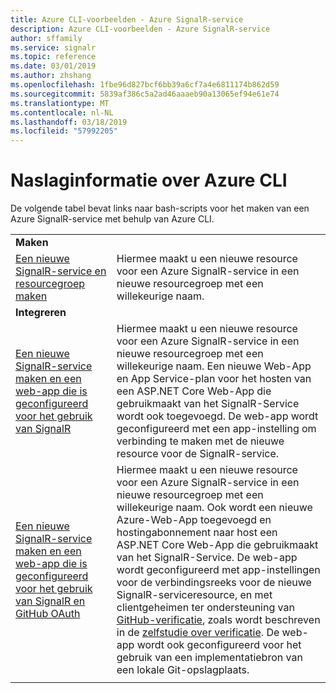 ```yaml
---
title: Azure CLI-voorbeelden - Azure SignalR-service
description: Azure CLI-voorbeelden - Azure SignalR-service
author: sffamily
ms.service: signalr
ms.topic: reference
ms.date: 03/01/2019
ms.author: zhshang
ms.openlocfilehash: 1fbe96d827bcf6bb39a6cf7a4e6811174b862d59
ms.sourcegitcommit: 5839af386c5a2ad46aaaeb90a13065ef94e61e74
ms.translationtype: MT
ms.contentlocale: nl-NL
ms.lasthandoff: 03/18/2019
ms.locfileid: "57992205"
---
```

# <a name="azure-cli-reference"></a>Naslaginformatie over Azure CLI

De volgende tabel bevat links naar bash-scripts voor het maken van een Azure SignalR-service met behulp van Azure CLI.

| | |
|-|-|
|**Maken**||
| [Een nieuwe SignalR-service en resourcegroep maken](scripts/signalr-cli-create-service.md) | Hiermee maakt u een nieuwe resource voor een Azure SignalR-service in een nieuwe resourcegroep met een willekeurige naam.  |
|**Integreren**||
| [Een nieuwe SignalR-service maken en een web-app die is geconfigureerd voor het gebruik van SignalR](scripts/signalr-cli-create-with-app-service.md) | Hiermee maakt u een nieuwe resource voor een Azure SignalR-service in een nieuwe resourcegroep met een willekeurige naam. Een nieuwe Web-App en App Service-plan voor het hosten van een ASP.NET Core Web-App die gebruikmaakt van het SignalR-Service wordt ook toegevoegd. De web-app wordt geconfigureerd met een app-instelling om verbinding te maken met de nieuwe resource voor de SignalR-service. |
| [Een nieuwe SignalR-service maken en een web-app die is geconfigureerd voor het gebruik van SignalR en GitHub OAuth](scripts/signalr-cli-create-with-app-service-github-oauth.md) | Hiermee maakt u een nieuwe resource voor een Azure SignalR-service in een nieuwe resourcegroep met een willekeurige naam. Ook wordt een nieuwe Azure-Web-App toegevoegd en hostingabonnement naar host een ASP.NET Core Web-App die gebruikmaakt van het SignalR-Service. De web-app wordt geconfigureerd met app-instellingen voor de verbindingsreeks voor de nieuwe SignalR-serviceresource, en met clientgeheimen ter ondersteuning van [GitHub-verificatie](https://developer.github.com/v3/guides/basics-of-authentication/), zoals wordt beschreven in de [zelfstudie over verificatie](signalr-concept-authenticate-oauth.md). De web-app wordt ook geconfigureerd voor het gebruik van een implementatiebron van een lokale Git-opslagplaats. |
| | |
